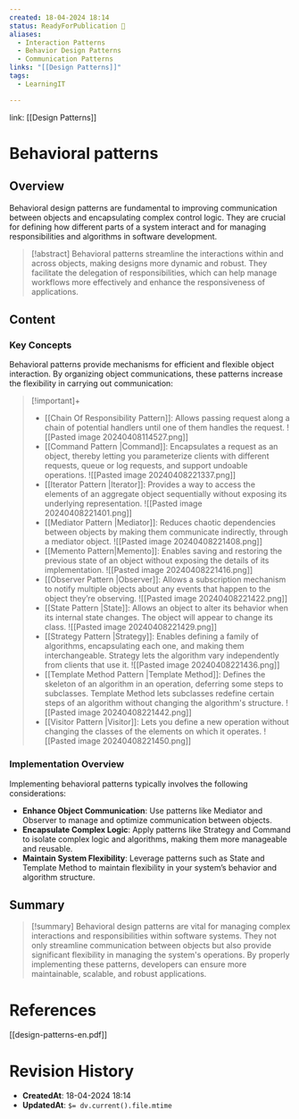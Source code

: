 ```yaml
---
created: 18-04-2024 18:14
status: ReadyForPublication 🚀
aliases:
  - Interaction Patterns
  - Behavior Design Patterns
  - Communication Patterns
links: "[[Design Patterns]]"
tags:
  - LearningIT

---
```

link: [[Design Patterns]]

# Behavioral patterns

## Overview

Behavioral design patterns are fundamental to improving communication between objects and encapsulating complex control logic. They are crucial for defining how different parts of a system interact and for managing responsibilities and algorithms in software development.

> [!abstract]
>  Behavioral patterns streamline the interactions within and across objects, making designs more dynamic and robust. They facilitate the delegation of responsibilities, which can help manage workflows more effectively and enhance the responsiveness of applications.

## Content

### Key Concepts

Behavioral patterns provide mechanisms for efficient and flexible object interaction. By organizing object communications, these patterns increase the flexibility in carrying out communication:

> [!important]+
> 
> - [[Chain Of Responsibility Pattern]]: Allows passing request along a chain of potential handlers until one of them handles the request. ![[Pasted image 20240408114527.png]]
> - [[Command Pattern |Command]]: Encapsulates a request as an object, thereby letting you parameterize clients with different requests, queue or log requests, and support undoable operations. ![[Pasted image 20240408221337.png]]
> - [[Iterator Pattern |Iterator]]: Provides a way to access the elements of an aggregate object sequentially without exposing its underlying representation. ![[Pasted image 20240408221401.png]]
> - [[Mediator Pattern |Mediator]]: Reduces chaotic dependencies between objects by making them communicate indirectly, through a mediator object. ![[Pasted image 20240408221408.png]]
> - [[Memento Pattern|Memento]]: Enables saving and restoring the previous state of an object without exposing the details of its implementation. ![[Pasted image 20240408221416.png]]
> - [[Observer Pattern |Observer]]: Allows a subscription mechanism to notify multiple objects about any events that happen to the object they’re observing. ![[Pasted image 20240408221422.png]]
> - [[State Pattern |State]]: Allows an object to alter its behavior when its internal state changes. The object will appear to change its class. ![[Pasted image 20240408221429.png]]
> - [[Strategy Pattern |Strategy]]: Enables defining a family of algorithms, encapsulating each one, and making them interchangeable. Strategy lets the algorithm vary independently from clients that use it. ![[Pasted image 20240408221436.png]]
> - [[Template Method Pattern |Template Method]]: Defines the skeleton of an algorithm in an operation, deferring some steps to subclasses. Template Method lets subclasses redefine certain steps of an algorithm without changing the algorithm's structure. ![[Pasted image 20240408221442.png]]
> - [[Visitor Pattern |Visitor]]: Lets you define a new operation without changing the classes of the elements on which it operates. ![[Pasted image 20240408221450.png]]

### Implementation Overview

Implementing behavioral patterns typically involves the following considerations:

- **Enhance Object Communication**: Use patterns like Mediator and Observer to manage and optimize communication between objects.
- **Encapsulate Complex Logic**: Apply patterns like Strategy and Command to isolate complex logic and algorithms, making them more manageable and reusable.
- **Maintain System Flexibility**: Leverage patterns such as State and Template Method to maintain flexibility in your system’s behavior and algorithm structure.


## Summary

>[!summary]
> Behavioral design patterns are vital for managing complex interactions and responsibilities within software systems. They not only streamline communication between objects but also provide significant flexibility in managing the system's operations. By properly implementing these patterns, developers can ensure more maintainable, scalable, and robust applications.

# References

[[design-patterns-en.pdf]]

# Revision History
- **CreatedAt**: 18-04-2024 18:14
- **UpdatedAt**: `$= dv.current().file.mtime`
